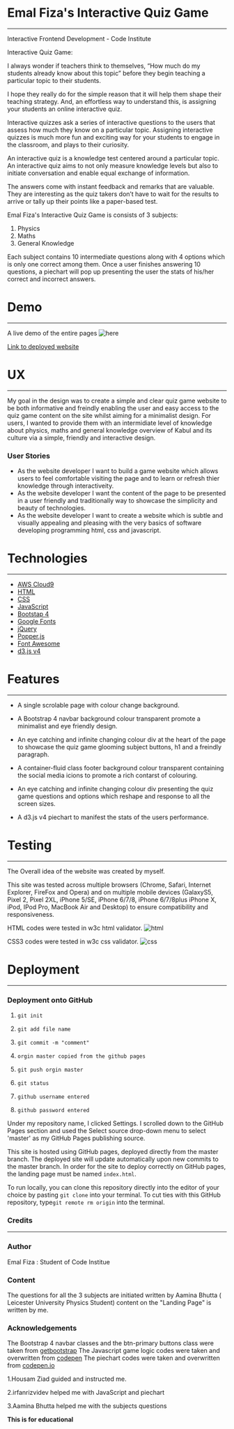 # Emal Fiza's Interactive Quiz Game

-----

Interactive Frontend Development - Code Institute

Interactive Quiz Game: 

I always wonder if teachers think to themselves, “How much do my students already know about this topic” before they begin teaching a particular topic to their students.

I hope they really do for the simple reason that it will help them shape their teaching strategy. And, an effortless way to understand this, is assigning your students an online interactive quiz.

Interactive quizzes ask a series of interactive questions to the users that assess how much they know on a particular topic. Assigning interactive quizzes is much more fun and exciting way for your students to engage in the classroom, and plays to their curiosity.

An interactive quiz is a knowledge test centered around a particular topic. An interactive quiz aims to not only measure knowledge levels but also to initiate conversation and enable equal exchange of information.

The answers come with instant feedback and remarks that are valuable. They are interesting as the quiz takers don’t have to wait for the results to arrive or tally up their points like a paper-based test.

Emal Fiza's Interactive Quiz Game is consists of 3 subjects: 
1. Physics
2. Maths 
3. General Knowledge

Each subject contains 10 intermediate questions along with 4 options which is only one correct among them. Once a user finishes answering 10 questions, a piechart will pop up presenting the user the stats of his/her correct and incorrect answers.


# Demo

----

A live demo of the entire pages ![here](assets/images/game.gif)

[Link to deployed website](https://emalfiza.github.io/interactive-quiz-game/)


# UX

-----

My goal in the design was to create a simple and clear quiz game website to be both informative and freindly enabling the user and easy access to the quiz game content on the site whilst aiming for a minimalist design.
For users, I wanted to provide them with an intermidiate level of knowledge about physics, maths and general knowledge overview of Kabul and its culture via a simple, friendly and interactive design.


### User Stories

* As the website developer I want to build a game website which allows users to feel comfortable visiting the page and to learn or refresh thier knowledge through interactiveity.
* As the website developer I want the content of the page to be presented in a user friendly and traditionally way to showcase the simplicity and beauty of technologies.
* As the website developer I want to create a website which is subtle and visually appealing and pleasing with the very basics of software developing programming html, css and javascript.


# Technologies

------


- [AWS Cloud9](https://aws.amazon.com/cloud9/)
- [HTML](https://www.wikipedia.com/HTML)
- [CSS](https://en.wikipedia.org/wiki/Cascading_Style_Sheets)
- [JavaScript](https://www.javascript.com/)
- [Bootstap 4](https://getbootstrap.com/) 
- [Google Fonts](https://fonts.google.com/)
- [jQuery](https://jquery.com/)
- [Popper.js](https://cdnjs.com/#)
- [Font Awesome](https://fontawesome.com/)
- [d3.js v4](https://d3js.org/)


# Features

---

* A single scrolable page with colour change background.

* A Bootstrap 4 navbar background colour transparent promote a minimalist and eye friendly design.

* An eye catching and infinite changing colour div at the heart of the page to showcase the quiz game glooming subject buttons, h1 and a freindly paragraph.

* A container-fluid class footer background colour transparent containing the social media icions to promote a rich contarst of colouring.

* An eye catching and infinite changing colour div presenting the quiz game questions and options which reshape and response to all the screen sizes. 

* A d3.js v4 piechart to manifest the stats of the users performance.


# Testing

----

The Overall idea of the website was created by myself. 

This site was tested across multiple browsers (Chrome, Safari, Internet Explorer, FireFox and Opera) and on multiple mobile devices (GalaxyS5, Pixel 2, Pixel 2XL, iPhone 5/SE, iPhone 6/7/8, iPhone 6/7/8plus iPhone X, iPod, IPod Pro, MacBook Air and Desktop) to ensure compatibility and responsiveness.

HTML codes were tested in w3c html validator. ![html](assets/images/html.png)

CSS3 codes were tested in w3c css validator. ![css](assets/images/css.png)


# Deployment

----
### Deployment onto GitHub

1. `git init`

2. `git add file name`

3. `git commit -m "comment"`

4. `orgin master copied from the github pages`

5. `git push orgin master`

6. `git status`

7. `github username entered`

8. `github password entered`

Under my repository name, I clicked Settings. I scrolled down to the GitHub Pages section and used the Select source drop-down menu to select 'master' as my GitHub Pages publishing source.

This site is hosted using GitHub pages, deployed directly from the master branch. The deployed site will update automatically upon new commits to the master branch. In order for the site to deploy correctly on GitHub pages, the landing page must be named `index.html`.

To run locally, you can clone this repository directly into the editor of your choice by pasting `git clone` into your terminal. To cut ties with this GitHub repository, type`git remote rm origin` into the terminal.


### Credits

-----

### Author

Emal Fiza : Student of Code Institue 

### Content

The questions for all the 3 subjects are initiated written by Aamina Bhutta ( Leicester University Physics Student) content on the "Landing Page" is written by me.

### Acknowledgements
The Bootstrap 4 navbar classes and the btn-primary buttons class were taken from [getbootstrap](https://startbootstrap.com/snippets/full-image-background/)
The Javascript game logic codes were taken and overwritten from [codepen](https://codepen.io/kwikimart/pen/VjQQNK)
The piechart codes were taken and overwritten from [codepen.io](https://codepen.io/zakariachowdhury/pen/OWdyjq?editors=0110)

1.Housam Ziad guided and instructed me.

2.irfanrizvidev helped me with JavaScript and piechart

3.Aamina Bhutta helped me with the subjects questions




**This is for educational**
